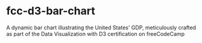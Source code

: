 # fcc-d3-bar-chart
 A dynamic bar chart illustrating the United States' GDP, meticulously crafted as part of the Data Visualization with D3 certification on freeCodeCamp
